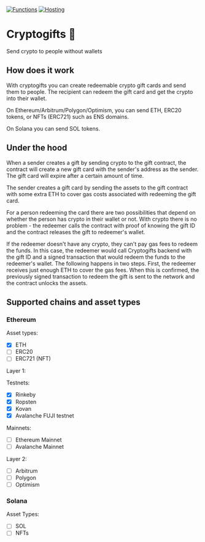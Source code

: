 [![Functions](https://github.com/ebeloded/cryptogifts/actions/workflows/functions.yml/badge.svg)](https://github.com/ebeloded/cryptogifts/actions/workflows/functions.yml) [![Hosting](https://github.com/ebeloded/cryptogifts/actions/workflows/hosting.yml/badge.svg)](https://github.com/ebeloded/cryptogifts/actions/workflows/hosting.yml)

# Cryptogifts 🎁

Send crypto to people without wallets

## How does it work

With cryptogifts you can create redeemable crypto gift cards and send them to people. The recipient can redeem the gift card and get the crypto into their wallet.

On Ethereum/Arbitrum/Polygon/Optimism, you can send ETH, ERC20 tokens, or NFTs (ERC721) such as ENS domains.

On Solana you can send SOL tokens.

## Under the hood

When a sender creates a gift by sending crypto to the gift contract, the contract will create a new gift card with the sender's address as the sender. The gift card will expire after a certain amount of time.

The sender creates a gift card by sending the assets to the gift contract with some extra ETH to cover gas costs associated with redeeming the gift card.

For a person redeeming the card there are two possibilities that depend on whether the person has crypto in their wallet or not. With crypto there is no problem - the redeemer calls the contract with proof of knowing the gift ID and the contract releases the gift to redeemer's wallet.

If the redeemer doesn't have any crypto, they can't pay gas fees to redeem the funds. In this case, the redeemer would call Cryptogifts backend with the gift ID and a signed transaction that would redeem the funds to the redeemer's wallet. The following happens in two steps. First, the redeemer receives just enough ETH to cover the gas fees. When this is confirmed, the previously signed transaction to redeem the gift is sent to the network and the contract unlocks the assets.

## Supported chains and asset types

### Ethereum

Asset types:

- [x] ETH
- [ ] ERC20
- [ ] ERC721 (NFT)

Layer 1:

Testnets:

- [x] Rinkeby
- [x] Ropsten
- [x] Kovan
- [x] Avalanche FUJI testnet

Mainnets:

- [ ] Ethereum Mainnet
- [ ] Avalanche Mainnet

Layer 2:

- [ ] Arbitrum
- [ ] Polygon
- [ ] Optimism

### Solana

Asset Types:

- [ ] SOL
- [ ] NFTs
